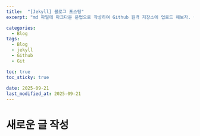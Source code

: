 ```yaml
---
title:  "[Jekyll] 블로그 포스팅"
excerpt: "md 파일에 마크다운 문법으로 작성하여 Github 원격 저장소에 업로드 해보자. 에디터는 Visual Studio code 사용! 로컬 서버에서 확인도 해보자. "

categories:
  - Blog
tags:
  - Blog
  - jekyll
  - Github
  - Git

toc: true
toc_sticky: true
 
date: 2025-09-21
last_modified_at: 2025-09-21
---
```


# 새로운 글 작성